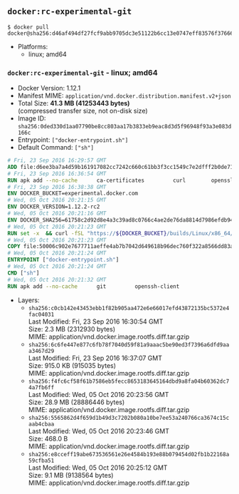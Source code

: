 ## `docker:rc-experimental-git`

```console
$ docker pull docker@sha256:d46af494df27fcf9abb9705dc3e51122b6cc13e0747eff83576f37666c998bac
```

-	Platforms:
	-	linux; amd64

### `docker:rc-experimental-git` - linux; amd64

-	Docker Version: 1.12.1
-	Manifest MIME: `application/vnd.docker.distribution.manifest.v2+json`
-	Total Size: **41.3 MB (41253443 bytes)**  
	(compressed transfer size, not on-disk size)
-	Image ID: `sha256:0ded330d1aa07790be8cc803aa17b3833eb9eac8d3d5f96948f93a3e083d166c`
-	Entrypoint: `["docker-entrypoint.sh"]`
-	Default Command: `["sh"]`

```dockerfile
# Fri, 23 Sep 2016 16:29:57 GMT
ADD file:d6ee3ba7a4d59b161917082cc7242c660c61bb3f3cc1549c7e2dfff2b0de7104 in / 
# Fri, 23 Sep 2016 16:36:54 GMT
RUN apk add --no-cache 		ca-certificates 		curl 		openssl
# Fri, 23 Sep 2016 16:38:38 GMT
ENV DOCKER_BUCKET=experimental.docker.com
# Wed, 05 Oct 2016 20:21:15 GMT
ENV DOCKER_VERSION=1.12.2-rc2
# Wed, 05 Oct 2016 20:21:16 GMT
ENV DOCKER_SHA256=61758c2d92d8e4a3c39ad8c0766c4ae2de76da8814d7986efdb9483ba35d934e
# Wed, 05 Oct 2016 20:21:23 GMT
RUN set -x 	&& curl -fSL "https://${DOCKER_BUCKET}/builds/Linux/x86_64/docker-${DOCKER_VERSION}.tgz" -o docker.tgz 	&& echo "${DOCKER_SHA256} *docker.tgz" | sha256sum -c - 	&& tar -xzvf docker.tgz 	&& mv docker/* /usr/local/bin/ 	&& rmdir docker 	&& rm docker.tgz 	&& docker -v
# Wed, 05 Oct 2016 20:21:23 GMT
COPY file:50006c902e7677711aeffe4ab7b7042d649618b96dec760f322a8566dd83ab25 in /usr/local/bin/ 
# Wed, 05 Oct 2016 20:21:24 GMT
ENTRYPOINT ["docker-entrypoint.sh"]
# Wed, 05 Oct 2016 20:21:24 GMT
CMD ["sh"]
# Wed, 05 Oct 2016 20:21:32 GMT
RUN apk add --no-cache 		git 		openssh-client
```

-	Layers:
	-	`sha256:c0cb142e43453ebb1f82b905aa472e6e66017efd43872135bc5372e4fac04031`  
		Last Modified: Fri, 23 Sep 2016 16:30:54 GMT  
		Size: 2.3 MB (2312930 bytes)  
		MIME: application/vnd.docker.image.rootfs.diff.tar.gzip
	-	`sha256:6c6fe447e877c6fb78f7040d59f81a9aaac5be90ed3f7396a6dfd9aaa3467d29`  
		Last Modified: Fri, 23 Sep 2016 16:37:07 GMT  
		Size: 915.0 KB (915035 bytes)  
		MIME: application/vnd.docker.image.rootfs.diff.tar.gzip
	-	`sha256:f4fc6cf58f61b7586eb5fecc8653183645164dbd9a8fa04b60362dc74a7fb6ff`  
		Last Modified: Wed, 05 Oct 2016 20:23:56 GMT  
		Size: 28.9 MB (28886446 bytes)  
		MIME: application/vnd.docker.image.rootfs.diff.tar.gzip
	-	`sha256:5565862d4f659d1b49d3c7202b080a10be7ee53a240766ca3674c15caab4cbaa`  
		Last Modified: Wed, 05 Oct 2016 20:23:46 GMT  
		Size: 468.0 B  
		MIME: application/vnd.docker.image.rootfs.diff.tar.gzip
	-	`sha256:e8cceff19abe673536561e26e4584b193e88b079454d02fb1b22168a59cfba51`  
		Last Modified: Wed, 05 Oct 2016 20:25:12 GMT  
		Size: 9.1 MB (9138564 bytes)  
		MIME: application/vnd.docker.image.rootfs.diff.tar.gzip
